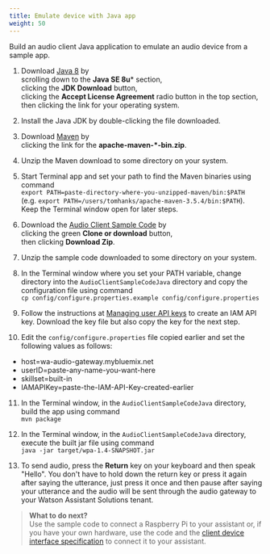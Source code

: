 ```yaml
---
title: Emulate device with Java app
weight: 50
---
```


Build an audio client Java application to emulate an audio device from a sample app.  

1. Download [Java 8](http://www.oracle.com/technetwork/java/javase/downloads) by <br/> scrolling down to the **Java SE 8u*** section,<br/> clicking the **JDK Download** button,<br/> clicking the **Accept License Agreement** radio button in the top section,<br/> then clicking the link for your operating system.

2. Install the Java JDK by double-clicking the file downloaded.

3. Download [Maven](https://maven.apache.org/download.cgi) by <br/> 
clicking the link for the **apache-maven-*-bin.zip**.

4. Unzip the Maven download to some directory on your system.

5. Start Terminal app and set your path to find the Maven binaries using command <br/>
 `export PATH=paste-directory-where-you-unzipped-maven/bin:$PATH`<br/>
 (e.g. `export PATH=/users/tomhanks/apache-maven-3.5.4/bin:$PATH`).  Keep the Terminal window open for later steps.

6. Download the [Audio Client Sample Code](https://github.com/Watson-Personal-Assistant/AudioClientSampleCodeJava) by <br/> clicking the green **Clone or download** button, <br/> then clicking **Download Zip**.

7. Unzip the sample code downloaded to some directory on your system.

8. In the Terminal window where you set your PATH variable, change directory into the `AudioClientSampleCodeJava` directory and copy the configuration file using command <br/>
 `cp config/configure.properties.example config/configure.properties`

9. Follow the instructions at [Managing user API keys](https://console.bluemix.net/docs/iam/userid_keys.html#userapikey) to create an IAM API key.  Download the key file but also copy the key for the next step.

10. Edit the `config/configure.properties` file copied earlier and set the following values as follows:
  - host=wa-audio-gateway.mybluemix.net
  - userID=paste-any-name-you-want-here
  - skillset=built-in
  - IAMAPIKey=paste-the-IAM-API-Key-created-earlier

11. In the Terminal window, in the `AudioClientSampleCodeJava` directory, build the app using command <br/>
`mvn package`

12. In the Terminal window, in the `AudioClientSampleCodeJava` directory, execute the built jar file using command <br/>
`java -jar target/wpa-1.4-SNAPSHOT.jar`

13. To send audio, press the **Return** key on your keyboard and then speak "Hello".  You don't have to hold down the return key or press it again after saying the utterance, just press it once and then pause after saying your utterance and the audio will be sent through the audio gateway to your Watson Assistant Solutions tenant.

> **What to do next?**<br/>
Use the sample code to connect a Raspberry Pi to your assistant or, if you have your own hardware, use the code and the [client device interface specification]({{site.baseurl}}/audio/interface/) to connect it to your assistant.